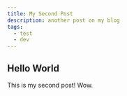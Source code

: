 ```yaml
---
title: My Second Post
description: another post on my blog
tags:
  - test
  - dev
---
```


## Hello World

This is my second post! Wow.
